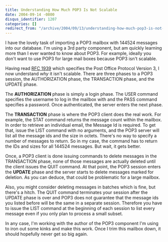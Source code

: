 ```yaml
---
title: Understanding How Much POP3 Is Not Scalable
date: 2004-09-14 -0800
disqus_identifier: 1207
categories: []
redirect_from: "/archive/2004/09/13/understanding-how-much-pop3-is-not-scalable.aspx/"
---
```


I have the lovely task of importing a POP3 mailbox with 144524 messages
into our database. I'm using a 3rd party component, but am quickly
learning more than I ever wanted to know about POP3. For example,
ideally you don't want to use POP3 for large mail boxes because POP3
isn't scalable.

Having read [RFC 1939](http://www.faqs.org/rfcs/rfc1939.html) which
specifies the Post Office Protocol Version 3, I now understand *why* it
isn't scalable. There are three phases to a POP3 session, the
AUTHORIZATION phase, the TRANSACTION phase, and the UPDATE phase.

The **AUTHORIZATION** phase is simply a login phase. The USER command
specifies the username to log in the mailbox with and the PASS command
specifies a password. Once authenticated, the server enters the next
phase.

The **TRANSACTION** phase is where the POP3 client does the real work.
For example, the STAT command returns the message count within the
mailbox. In order to retrieve an individual email, the Message Id is
required. To get that, issue the LIST command with no arguments, and the
POP3 server will list all the message ids and the size in octets.
There's no way to specify a number of messages to return. So in my case,
the command has to return the IDs and sizes for all 144524 messages. But
wait, it gets better.

Once, a POP3 client is done issuing commands to delete messages in the
TRANSACTION phase, none of those messages are actually deleted until the
client issues the QUIT command. At that point, the POP3 session enters
the **UPDATE** phase and the server starts to delete messages marked for
deletion. As you can deduce, that could be problematic for a large
mailbox.

Also, you might consider deleting messages in batches which is fine, but
there's a hitch. The QUIT command terminates your session after the
UPDATE phase is over and POP3 does not guarantee that the message ids
you listed before will be the same in a separate session. Therefore you
have to issue the LIST command at the beginning of each session to list
every message even if you only plan to process a small subset.

In any case, I'm working with the author of the POP3 component I'm using
to iron out some kinks and make this work. Once I trim this mailbox
down, it should hopefully never get so big again.


